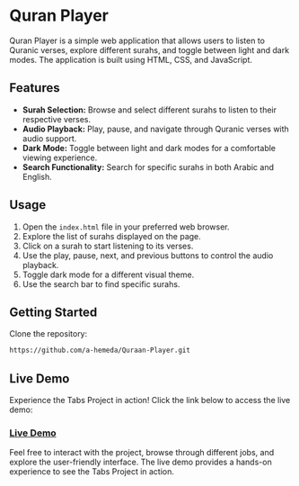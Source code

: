 # Quran Player
Quran Player is a simple web application that allows users to listen to Quranic verses, explore different surahs, and toggle between light and dark modes. The application is built using HTML, CSS, and JavaScript.

## Features
- **Surah Selection:** Browse and select different surahs to listen to their respective verses.
- **Audio Playback:** Play, pause, and navigate through Quranic verses with audio support.
- **Dark Mode:** Toggle between light and dark modes for a comfortable viewing experience.
- **Search Functionality:** Search for specific surahs in both Arabic and English.

## Usage
1. Open the `index.html` file in your preferred web browser.
2. Explore the list of surahs displayed on the page.
3. Click on a surah to start listening to its verses.
4. Use the play, pause, next, and previous buttons to control the audio playback.
5. Toggle dark mode for a different visual theme.
6. Use the search bar to find specific surahs.

## Getting Started

Clone the repository:

```bash
https://github.com/a-hemeda/Quraan-Player.git
```
## Live Demo

Experience the Tabs Project in action! Click the link below to access the live demo:

### [Live Demo]( https://a-hemeda.github.io/Quraan-Player)

Feel free to interact with the project, browse through different jobs, and explore the user-friendly interface. The live demo provides a hands-on experience to see the Tabs Project in action.

